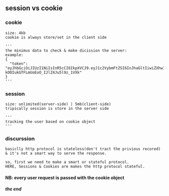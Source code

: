 ## session vs cookie


### cookie
```
size: 4kb
cookie is always store/set in the client side

'''
the minimus data to check & make dicission the server:
example:
{
  "token": "eyJhbGciOiJIUzI1NiIsInR5cCI6IkpXVCJ9.eyJ1c2VybmFtZSI6InJhaGltIiwiZXhwIjoiMjAyMC0xMi0wIn0.5YQIhSU0S-kOOIukGTFLmUoEoO_IJlZ4Ju5l9z_1VXk"
}
'''
```

### session
```
size: unlimited(server-side) | 5mb(client-side)
tripically session is store in the server side

'''
tracking the user based on cookie object
'''
```


### discurssion
```
basiclly http protocol is stateless(don't tract the privious recored) & it's not a smart way to serve the response.

so, first we need to make a smart or stateful protocol.
HERE, Sessions & Cookies are makes the http protocol stateful.
```

#### NB: every user request is passed with the cookie object

##### the end
